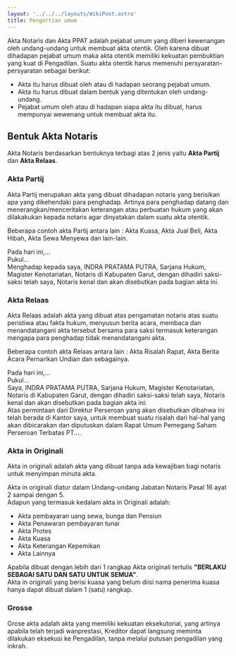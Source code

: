 ```yaml
---
layout: '../../../layouts/WikiPost.astro'
title: Pengertian umum
---
```

Akta Notaris dan Akta PPAT adalah pejabat umum yang diberi kewenangan oleh undang-undang untuk membuat akta otentik. Oleh karena dibuat dihadapan pejabat umum maka akta otentik memiliki kekuatan pembuktian yang kuat di Pengadilan. Suatu akta otentik harus memenuhi persyaratan-persyaratan sebagai berikut:
- Akta itu harus dibuat oleh atau di hadapan seorang pejabat umum.
- Akta itu harus dibuat dalam bentuk yang ditentukan oleh undang-undang.
- Pejabat umum oleh atau di hadapan siapa akta itu dibuat, harus mempunyai wewenang untuk membuat akta itu.

## Bentuk Akta Notaris
Akta Notaris berdasarkan bentuknya terbagi atas 2 jenis yaitu **Akta Partij** dan **Akta Relaas**.

### Akta Partij
Akta Partij merupakan akta yang dibuat dihadapan notaris yang berisikan apa yang dikehendaki para penghadap. Artinya para penghadap datang dan menerangkan/menceritakan keterangan atau perbuatan hukum yang akan dilakakukan kepada notaris agar dinyatakan dalam suatu akta otentik.

Beberapa contoh akta Partij antara lain : Akta Kuasa, Akta Jual Beli, Akta Hibah, Akta Sewa Menyewa dan lain-lain.

<AktaText>

Pada hari ini,...  
Pukul...  
Menghadap kepada saya, INDRA PRATAMA PUTRA, Sarjana Hukum, Magister Kenotariatan,  Notaris di Kabupaten Garut, dengan dihadiri saksi-saksi telah saya, Notaris kenal dan akan disebutkan pada bagian akta ini.

</AktaText>

### Akta Relaas
Akta Relaas adalah akta yang dibuat atas pengamatan notaris atas suatu peristiwa atau fakta hukum, menyusun berita acara, membaca dan menandatangani akta tersebut bersama para saksi termasuk keterangan mengapa para penghadap tidak menandatangani akta.

Beberapa contoh akta Relaas antara lain : Akta Risalah Rapat, Akta Berita Acara Pernarikan Undian dan sebagainya.

<AktaText>

Pada hari ini,...  
Pukul...  
Saya, INDRA PRATAMA PUTRA, Sarjana Hukum, Magister Kenotariatan,  Notaris di Kabupaten Garut, dengan dihadiri saksi-saksi telah saya, Notaris kenal dan akan disebutkan pada bagian akta ini:  
Atas permintaan dari Direktur Perseroan yang akan disebutkan dibahwa ini telah berada di Kantor saya, untuk membuat suatu risalah dari hal-hal yang akan dibicarakan dan diputuskan dalam Rapat Umum Pemegang Saham Perseroan Terbatas PT.... 

</AktaText>

### Akta in Originali

Akta in originali adalah akta yang dibuat tanpa ada kewajiban bagi notaris untuk menyimpan minuta akta.

Akta in originali diatur dalam Undang-undang Jabatan Notaris Pasal 16 ayat 2 sampai dengan 5.  
Adapun yang termasuk kedalam akta in Originali adalah:
- Akta pembayaran uang sewa, bunga dan Pensiun
- Akta Penawaran pembayaran tunai
- Akta Protes
- Akta Kuasa
- Akta Keterangan Kepemikan
- Akta Lainnya

Apabila dibuat dengan lebih dari 1 rangkap Akta originali tertulis **"BERLAKU SEBAGAI SATU DAN SATU UNTUK SEMUA"**.  
Akta in originali yang berisi kuasa yang belum diisi nama penerima kuasa hanya dapat dibuat dalam 1 (satu) rangkap.

### Grosse

Grose akta adalah akta yang memiliki kekuatan eksekutorial, yang artinya apabila telah terjadi wanprestasi, Kreditor dapat langsung meminta dilakukan eksekusi ke Pengadilan, tanpa melalui putusan pengadilan yang inkrah.
